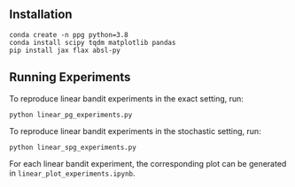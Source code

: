 <!-- # Towards Principled, Practical Policy Gradient for Bandits and Tabular MDPs
Code for: [Towards Principled, Practical Policy Gradient for Bandits and Tabular MDPs](https://arxiv.org/abs/2405.13136). -->

## Installation
```
conda create -n ppg python=3.8
conda install scipy tqdm matplotlib pandas
pip install jax flax absl-py
```

##  Running Experiments

To reproduce linear bandit experiments in the exact setting, run: 
```
python linear_pg_experiments.py
```
To reproduce linear bandit experiments in the stochastic setting, run:
```
python linear_spg_experiments.py
```


For each linear bandit experiment, the corresponding plot can be generated in `linear_plot_experiments.ipynb`.
